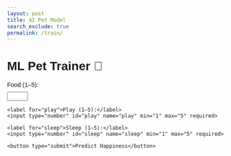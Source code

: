 ```yaml
---
layout: post
title: AI Pet Model
search_exclude: true
permalink: /train/
---
```


  <meta charset="UTF-8" />
  <meta name="viewport" content="width=device-width, initial-scale=1.0"/>
  <title>ML Pet Trainer</title>
  <style>
    body {
      font-family: Arial, sans-serif;
      margin: 2rem;
    }
    label, input {
      display: block;
      margin: 0.5rem 0;
    }
    button {
      margin-top: 1rem;
    }
    #result, #importance {
      margin-top: 2rem;
    }
  </style>


  <h1>ML Pet Trainer 🐶</h1>

  <form id="petForm">
    <label for="food">Food (1–5):</label>
    <input type="number" id="food" name="food" min="1" max="5" required>

    <label for="play">Play (1–5):</label>
    <input type="number" id="play" name="play" min="1" max="5" required>

    <label for="sleep">Sleep (1–5):</label>
    <input type="number" id="sleep" name="sleep" min="1" max="5" required>

    <button type="submit">Predict Happiness</button>
  </form>

  <div id="result"></div>
  <div id="importance"></div>

  <script>
    const form = document.getElementById('petForm');
    const resultDiv = document.getElementById('result');
    const importanceDiv = document.getElementById('importance');

    // Fetch feature importance on load
    fetch('/api/pet/features')
      .then(res => res.json())
      .then(data => {
        let html = '<h3>Feature Importance</h3><ul>';
        for (const [feature, value] of Object.entries(data)) {
          html += `<li><strong>${feature}</strong>: ${value}</li>`;
        }
        html += '</ul>';
        importanceDiv.innerHTML = html;
      });

    form.addEventListener('submit', async (e) => {
      e.preventDefault();

      const food = parseInt(document.getElementById('food').value);
      const play = parseInt(document.getElementById('play').value);
      const sleep = parseInt(document.getElementById('sleep').value);

      const response = await fetch('/api/pet/predict', {
        method: 'POST',
        headers: { 'Content-Type': 'application/json' },
        body: JSON.stringify({ food, play, sleep })
      });

      const data = await response.json();
      resultDiv.innerHTML = `<h3>Predicted Happiness: ${data.predicted_happiness}</h3>`;
    });
  </script>

